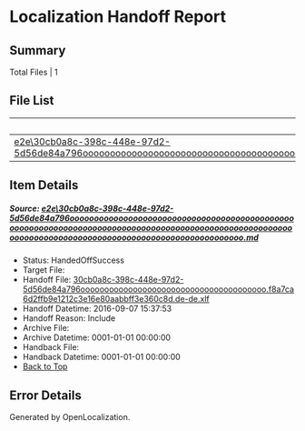 # <a name='report-top'></a> Localization Handoff Report

## Summary
 Total Files | 1

## File List
 Source File | Status | Details 
 ----------- | ------ | ------- 
 [e2e\30cb0a8c-398c-448e-97d2-5d56de84a796oooooooooooooooooooooooooooooooooooooooooooooooooooooooooooooooooooooooooooooooooooooooooooooooooooooooooooooooooooooooooooooooooooooooooooooooooooooooo.md](https://github.com/OpenLocalizationTestOrg/ol-test0/blob/c378a3f0142533db4d0e53dada88f7104d1d6214/e2e/30cb0a8c-398c-448e-97d2-5d56de84a796oooooooooooooooooooooooooooooooooooooooooooooooooooooooooooooooooooooooooooooooooooooooooooooooooooooooooooooooooooooooooooooooooooooooooooooooooooooooo.md) | HandedOffSuccess | [Details](#df3ad3521bbabd7db151b2bd0cff7c5ae0dbb1e01)

## Item Details
##### <a name='df3ad3521bbabd7db151b2bd0cff7c5ae0dbb1e01'></a> Source: [e2e\30cb0a8c-398c-448e-97d2-5d56de84a796oooooooooooooooooooooooooooooooooooooooooooooooooooooooooooooooooooooooooooooooooooooooooooooooooooooooooooooooooooooooooooooooooooooooooooooooooooooooo.md](https://github.com/OpenLocalizationTestOrg/ol-test0/blob/c378a3f0142533db4d0e53dada88f7104d1d6214/e2e/30cb0a8c-398c-448e-97d2-5d56de84a796oooooooooooooooooooooooooooooooooooooooooooooooooooooooooooooooooooooooooooooooooooooooooooooooooooooooooooooooooooooooooooooooooooooooooooooooooooooooo.md)
* Status: HandedOffSuccess
* Target File: 
* Handoff File: [30cb0a8c-398c-448e-97d2-5d56de84a796ooooooooooooooooooooooooooooooooooooooo.f8a7ca6d2ffb9e1212c3e16e80aabbff3e360c8d.de-de.xlf](https://github.com/OpenLocalizationTestOrg/ol-test0-handoff/blob/abdc155e39664e3bedf69b800af58c95a11ba43c/ol-handoff/OpenLocalizationTestOrg/ol-test0-dede/yuwzho/ht/30cb0a8c-398c-448e-97d2-5d56de84a796ooooooooooooooooooooooooooooooooooooooo.f8a7ca6d2ffb9e1212c3e16e80aabbff3e360c8d.de-de.xlf)
* Handoff Datetime: 2016-09-07 15:37:53
* Handoff Reason: Include
* Archive File: 
* Archive Datetime: 0001-01-01 00:00:00
* Handback File: 
* Handback Datetime: 0001-01-01 00:00:00
* [Back to Top](#report-top)


## Error Details

Generated by OpenLocalization.
